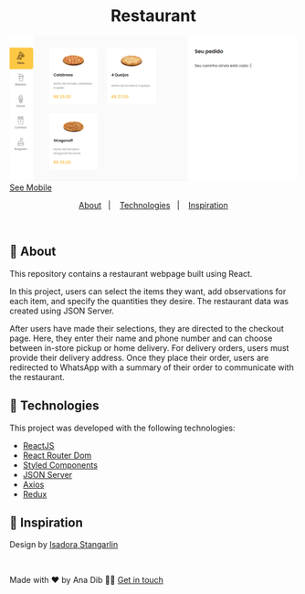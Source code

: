 <h1 align="center">
 Restaurant
</h1>

![](https://github.com/anadib/restaurant-react/blob/main/gifs/restaurantDesktop.gif?raw=true)
[See Mobile](https://github.com/anadib/restaurant-react/blob/main/gifs/restaurantMobile.gif)

<p align="center">
  <a href="#page_with_curl-about">About</a>&nbsp;&nbsp;&nbsp;|&nbsp;&nbsp;&nbsp;
  <a href="#hammer-technologies">Technologies</a>&nbsp;&nbsp;&nbsp;|&nbsp;&nbsp;&nbsp;
  <a href="#thought_balloon-inspiration">Inspiration</a>
</p>

</br>

## :page_with_curl: About

This repository contains a restaurant webpage built using React.

In this project, users can select the items they want, add observations for each item, and specify the quantities they desire. The restaurant data was created using JSON Server.

After users have made their selections, they are directed to the checkout page. Here, they enter their name and phone number and can choose between in-store pickup or home delivery. For delivery orders, users must provide their delivery address. Once they place their order, users are redirected to WhatsApp with a summary of their order to communicate with the restaurant. 

## :hammer: Technologies

This project was developed with the following technologies:

- [ReactJS](https://react.dev/)
- [React Router Dom](https://reactrouter.com/en/main)
- [Styled Components](https://styled-components.com/)
- [JSON Server](https://github.com/typicode/json-server)
- [Axios](https://axios-http.com/docs/intro)
- [Redux](https://redux.js.org/)

## :thought_balloon: Inspiration

Design by [Isadora Stangarlin](https://github.com/isadorastan)

</br>

Made with ❤️ by Ana Dib 👋🏻 [Get in touch](https://github.com/anadib)
